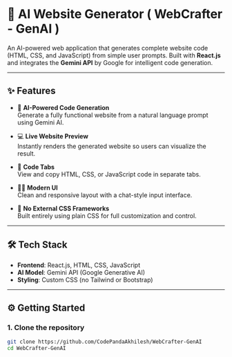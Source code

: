 # 🚀 AI Website Generator ( WebCrafter - GenAI )

An AI-powered web application that generates complete website code (HTML, CSS, and JavaScript) from simple user prompts. Built with **React.js** and integrates the **Gemini API** by Google for intelligent code generation.

---

## ✨ Features

- 🧠 **AI-Powered Code Generation**  
  Generate a fully functional website from a natural language prompt using Gemini AI.

- 💻 **Live Website Preview**  
  Instantly renders the generated website so users can visualize the result.

- 🧾 **Code Tabs**  
  View and copy HTML, CSS, or JavaScript code in separate tabs.

- 🧑‍🎨 **Modern UI**  
  Clean and responsive layout with a chat-style input interface.

- 🚫 **No External CSS Frameworks**  
  Built entirely using plain CSS for full customization and control.

---

## 🛠️ Tech Stack

- **Frontend**: React.js, HTML, CSS, JavaScript
- **AI Model**: Gemini API (Google Generative AI)
- **Styling**: Custom CSS (no Tailwind or Bootstrap)

---

## ⚙️ Getting Started

### 1. Clone the repository

```bash
git clone https://github.com/CodePandaAkhilesh/WebCrafter-GenAI
cd WebCrafter-GenAI
